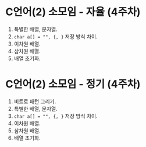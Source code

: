 # C언어(2) 소모임 - 자율 (4주차)
1. 특별한 배열, 문자열.
2. `char a[] = "", {, }` 저장 방식 차이.
3. 이차원 배열.
4. 삼차원 배열.
5. 배열 초기화.

# C언어(2) 소모임 - 정기 (4주차)
1. 비트로 패턴 그리기.
2. 특별한 배열, 문자열.
3. `char a[] = "", {, }` 저장 방식 차이.
4. 이차원 배열.
5. 삼차원 배열.
6. 배열 초기화.
